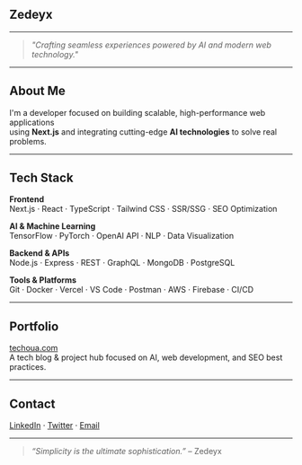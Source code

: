 ## Zedeyx

---

> *"Crafting seamless experiences powered by AI and modern web technology."*  

---

## About Me

I'm a developer focused on building scalable, high-performance web applications  
using **Next.js** and integrating cutting-edge **AI technologies** to solve real problems.  

---

## Tech Stack

**Frontend**  
Next.js · React · TypeScript · Tailwind CSS · SSR/SSG · SEO Optimization  

**AI & Machine Learning**  
TensorFlow · PyTorch · OpenAI API · NLP · Data Visualization  

**Backend & APIs**  
Node.js · Express · REST · GraphQL · MongoDB · PostgreSQL  

**Tools & Platforms**  
Git · Docker · Vercel · VS Code · Postman · AWS · Firebase · CI/CD  

---

## Portfolio

[techoua.com](https://techoua.com)  
A tech blog & project hub focused on AI, web development, and SEO best practices.

---

## Contact

[LinkedIn](https://linkedin.com/in/your-linkedin) · [Twitter](https://twitter.com/your-twitter) · [Email](mailto:your-email@example.com)

---

> *“Simplicity is the ultimate sophistication.”* – Zedeyx
